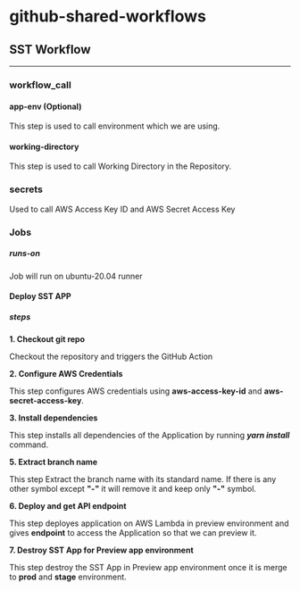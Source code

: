 # github-shared-workflows

## SST Workflow
---
### workflow_call
#### app-env (Optional)
This step is used to call environment which we are using.
#### working-directory
This step is used to call Working Directory in the Repository.

### secrets
Used to call AWS Access Key ID and AWS Secret Access Key

### Jobs
##### runs-on
Job will run on ubuntu-20.04 runner
#### Deploy SST APP
##### steps
__1. Checkout git repo__  

Checkout the repository and triggers the GitHub Action  

__2. Configure AWS Credentials__  

This step configures AWS credentials using __aws-access-key-id__ and __aws-secret-access-key__.  

__3. Install dependencies__  

This step installs all dependencies of the Application by running ___yarn install___ command.  

__5. Extract branch name__  

This step Extract the branch name with its standard name. If there is any other symbol except __"-"__ it will remove it and keep only __"-"__ symbol.  

__6. Deploy and get API endpoint__  

This step deployes application on AWS Lambda in preview environment and gives __endpoint__ to access the Application so that we can preview it.  

__7. Destroy SST App for Preview app environment__  

This step destroy the SST App in Preview app environment once it is merge to __prod__ and __stage__ environment.






